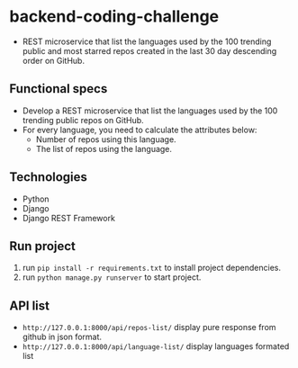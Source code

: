 # backend-coding-challenge
- REST microservice that list the languages used by the 100 trending public and most starred repos created in the last 30 day descending order on GitHub.

## Functional specs
- Develop a REST microservice that list the languages used by the 100 trending public repos on GitHub.
- For every language, you need to calculate the attributes below:
    - Number of repos using this language.
    - The list of repos using the language.

## Technologies
- Python
- Django
- Django REST Framework

## Run project
1. run `pip install -r requirements.txt` to install project dependencies.
2. run `python manage.py runserver` to start project.

## API list
- `http://127.0.0.1:8000/api/repos-list/` display pure response from github in json format.
- `http://127.0.0.1:8000/api/language-list/` display languages formated list
